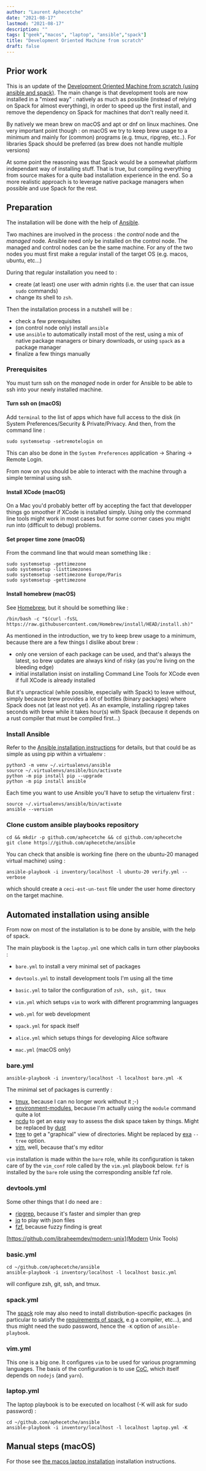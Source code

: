 ```yaml
---
author: "Laurent Aphecetche"
date: "2021-08-17"
lastmod: "2021-08-17"
description: ""
tags: ["geek","macos", "laptop", "ansible","spack"]
title: "Development Oriented Machine from scratch"
draft: false
---
```


## Prior work

This is an update of the [Development Oriented Machine from scratch (using
ansible and spack)](/2020/05/24/dev-machine-setup/). The main change is that
development tools are now installed in a "mixed way" : natively as much as
possible (instead of relying on Spack for almost everything), in order to speed
up the first install, and remove the dependency on Spack for machines that
don't really need it.

By natively we mean brew on macOS and apt or dnf on linux
machines. One very important point though : on macOS we try to keep brew usage
to a minimum and mainly for (common) programs (e.g. tmux, ripgrep, etc..).
For libraries Spack should be preferred (as brew does not handle multiple versions)

At some point the reasoning was that Spack would be a somewhat platform
independant way of installing stuff. That is true, but compiling everything
from source makes for a quite bad installation experience in the end. So a more
realistic approach is to leverage native package managers when possible and use
Spack for the rest.

## Preparation

The installation will be done with the help of [Ansible](https://docs.ansible.com/ansible/latest/index.html).

Two machines are involved in the process : the _control_ node and the _managed_
node. Ansible need only be installed on the control node. The managed and
control nodes can be the same machine.  For any of the two nodes you must first
make a regular install of the target OS (e.g.  macos, ubuntu, etc...)

During that regular installation you need to :

- create (at least) one user with admin rights (i.e. the user that can issue
  `sudo` commands)
- change its shell to `zsh`.

Then the installation process in a nutshell will be :

- check a few prerequisites
- (on control node only) install `ansible`
- use `ansible` to automatically install most of the rest, using a mix of
  native package managers or binary downloads, or using `spack` as a package
  manager
- finalize a few things manually

### Prerequisites

You must turn ssh on the _managed_ node in order for Ansible to be able to ssh
into your newly installed machine.

#### Turn ssh on (macOS)

Add `terminal` to the list of apps which have full access to the disk (in
System Preferences/Security & Private/Privacy. And then, from the command line
:

    sudo systemsetup -setremotelogin on

This can also be done in the `System Preferences` application -> Sharing ->
Remote Login.

From now on you should be able to interact with the machine through a simple
terminal using ssh.

#### Install XCode (macOS)

On a Mac you'd probably better off by accepting the fact that developper
things go smoother if XCode is installed simply. Using only the command line
tools might work in most cases but for some corner cases you might run into
(difficult to debug) problems.

#### Set proper time zone (macOS)

From the command line that would mean something like :

    sudo systemsetup -gettimezone
    sudo systemsetup -listtimezones
    sudo systemsetup -settimezone Europe/Paris
    sudo systemsetup -gettimezone

#### Install homebrew (macOS)

See [Homebrew](https://brew.sh), but it should be something like :

    /bin/bash -c "$(curl -fsSL https://raw.githubusercontent.com/Homebrew/install/HEAD/install.sh)"

As mentioned in the introduction, we try to keep brew usage to a minimum,
 because there are a few things I dislike about brew :

- only one version of each package can be used, and that's always the latest,
so brew updates are always kind of risky (as you're living on the bleeding edge)
- initial installation insist on installing Command Line Tools for XCode even
 if full XCode is already installed

But it's unpractical (while possible, especially with Spack) to leave without,
simply because brew provides a lot of bottles (binary packages) where Spack
does not (at least not yet). As an example, installing ripgrep takes seconds
with brew while it takes hour(s) with Spack (because it depends on a rust
compiler that must be compiled first...)

### Install Ansible

Refer to the [Ansible installation
instructions](https://docs.ansible.com/ansible/latest/installation_guide/intro_installation.html#)
for details, but that could be as simple as using pip within a virtualenv :

    python3 -m venv ~/.virtualenvs/ansible
    source ~/.virtualenvs/ansible/bin/activate
    python -m pip install pip --upgrade
    python -m pip install ansible

Each time you want to use Ansible you'll have to setup the virtualenv first :

    source ~/.virtualenvs/ansible/bin/activate
    ansible --version

### Clone custom ansible playbooks repository

    cd && mkdir -p github.com/aphecetche && cd github.com/aphecetche
    git clone https://github.com/aphecetche/ansible

You can check that ansible is working fine (here on the ubuntu-20 managed
virtual machine) using :

    ansible-playbook -i inventory/localhost -l ubuntu-20 verify.yml --verbose

which should create a `ceci-est-un-test` file under the user home directory on
the target machine.

## Automated installation using ansible

From now on most of the installation is to be done by ansible, with the help of spack.

The main playbook is the `laptop.yml` one which calls in turn other playbooks :

- `bare.yml` to install a very minimal set of packages
- `devtools.yml` to install development tools I'm using all the time
- `basic.yml` to tailor the configuration of `zsh, ssh, git, tmux`
- `vim.yml` which setups `vim` to work with different programming languages
- `web.yml` for web development

- `spack.yml` for spack itself
- `alice.yml` which setups things for developing Alice software
- `mac.yml` (macOS only)

### bare.yml

    ansible-playbook -i inventory/localhost -l localhost bare.yml -K

The minimal set of packages is currently :

- [tmux](https://github.com/tmux/tmux), because I can no longer work without it
  ;-)
- [environment-modules](http://modules.sourceforge.net), because I'm actually
  using the `module` command quite a lot
- [ncdu](https://dev.yorhel.nl/ncdu) to get an easy way to assess the disk
  space taken by things. Might be replaced by [dust](https://github.com/bootandy/dust)
- [tree](http://mama.indstate.edu/users/ice/tree/) to get a "graphical" view of
  directories. Might be replaced by [exa](https://the.exa.website) `--tree` option.
- [vim](https://github.com/vim/vim), well, because that's my editor

`vim` installation is made within the `bare` role, while its configuration is
taken care of by the `vim_conf` role called by the `vim.yml` playbook below.
`fzf` is installed by the `bare` role using the corresponding ansible fzf role.

### devtools.yml

Some other things that I do need are :

- [ripgrep](https://github.com/BurntSushi/ripgrep), because it's faster and
  simpler than grep
- [jq](https://stedolan.github.io/jq/) to play with json files
- [fzf](https://github.com/junegunn/fzf), because fuzzy finding is great

[https://github.com/ibraheemdev/modern-unix](Modern Unix Tools)

### basic.yml

    cd ~/github.com/aphecetche/ansible
    ansible-playbook -i inventory/localhost -l localhost basic.yml

will configure zsh, git, ssh, and tmux.

### spack.yml

The [spack](https://spack.io) role may also need to install
distribution-specific packages (in particular to satisfy the [requirements of
spack](https://spack.readthedocs.io/en/latest/getting_started.html#prerequisites),
e.g a compiler, etc...), and thus might need the sudo password, hence the `-K`
option of `ansible-playbook`.

### vim.yml

This one is a big one. It configures `vim` to be used for various programming
languages.  The basis of the configuration is to use
[CoC](https://github.com/neoclide/coc.nvim), which itself depends on `nodejs`
(and `yarn`).

### laptop.yml

The laptop playbook is to be executed on localhost
(-K will ask for sudo password) :

    cd ~/github.com/aphecetche/ansible
    ansible-playbook -i inventory/localhost -l localhost laptop.yml -K

## Manual steps (macOS)

For those see  [the macos laptop
installation](/2018/10/09/macos-laptop-setup/) installation instructions.
